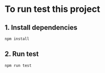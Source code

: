 # To run test this project 

## 1. Install dependencies
```
npm install
```

## 2. Run test 
```
npm run test
```